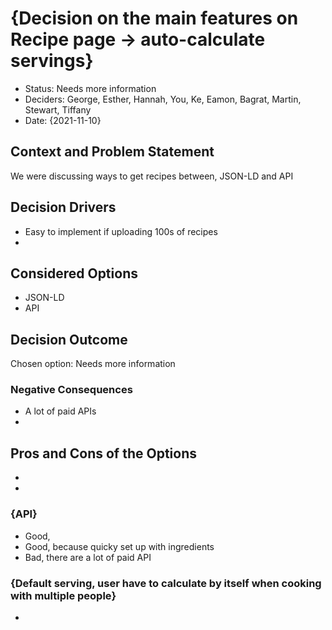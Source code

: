 # {Decision on the main features on Recipe page -> auto-calculate servings}

* Status: Needs more information
* Deciders: George, Esther, Hannah, You, Ke, Eamon, Bagrat, Martin, Stewart, Tiffany <!-- optional -->
* Date: {2021-11-10} <!-- optional -->

## Context and Problem Statement

We were discussing ways to get recipes between, JSON-LD and API

## Decision Drivers <!-- optional -->

* Easy to implement if uploading 100s of recipes
* 

## Considered Options

* JSON-LD
* API

## Decision Outcome

Chosen option: Needs more information

### Negative Consequences <!-- optional -->

* A lot of paid APIs
* 

## Pros and Cons of the Options <!-- optional -->

* 
* 
### {API}

* Good, 
* Good, because quicky set up with ingredients
* Bad, there are a lot of paid API

### {Default serving, user have to calculate by itself when cooking with multiple people}

* 
